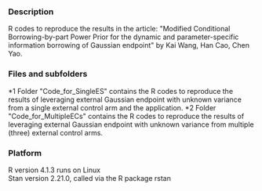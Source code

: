 ### Description
R codes to reproduce the results in the article: "Modified Conditional Borrowing-by-part Power Prior for the dynamic and parameter-specific information borrowing of Gaussian endpoint" by Kai Wang, Han Cao, Chen Yao. 


### Files and subfolders
*1  Folder "Code_for_SingleES" contains the R codes to reproduce the results of leveraging external Gaussian endpoint with 
      unknown variance from a single external control arm and the application.
*2  Folder "Code_for_MultipleECs" contains the R codes to reproduce the results of leveraging external Gaussian endpoint with 
      unknown variance from multiple (three) external control arms.


### Platform
R version 4.1.3 runs on Linux  
Stan version 2.21.0, called via the R package rstan  